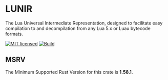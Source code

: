 # LUNIR

The Lua Universal Intermediate Representation, designed to facilitate easy compilation to and decompilation from any Lua 5.x or Luau bytecode formats.

[![MIT licensed][mit-badge]][mit-url]
[![Build][build-badge]][build-url]

[mit-badge]: https://img.shields.io/badge/license-MIT-blue.svg
[mit-url]: https://github.com/lunir-project/lunir/blob/main/LICENSE
[build-badge]: https://github.com/lunir-project/lunir/actions/workflows/rust.yml/badge.svg
[build-url]: https://github.com/lunir-project/lunir/actions/workflows/rust.yml

## MSRV
The Minimum Supported Rust Version for this crate is **1.58.1**.
